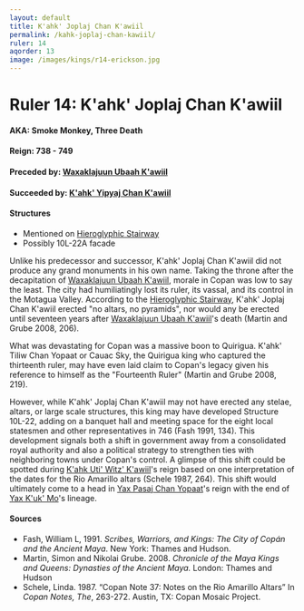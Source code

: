 ```yaml
---
layout: default
title: K'ahk' Joplaj Chan K'awiil
permalink: /kahk-joplaj-chan-kawiil/
ruler: 14
aqorder: 13
image: /images/kings/r14-erickson.jpg
---
```

# Ruler 14: K'ahk' Joplaj Chan K'awiil

#### <strong>AKA:</strong> Smoke Monkey, Three Death
#### <strong>Reign:</strong> 738 - 749
#### <strong>Preceded by:</strong> <a href="{{site.baseurl}}/waxaklajuun-ubaah-kawiil">Waxaklajuun Ubaah K'awiil</a>
#### <strong>Succeeded by:</strong> <a href="{{site.baseurl}}/kahk-yipyaj-chan-kawiil">K'ahk' Yipyaj Chan K'awiil</a>
#### <strong>Structures</strong>
<ul>
<li>Mentioned on <a href="{{site.baseurl}}/hieroglyphic-stairway">Hieroglyphic Stairway</a></li>
<li>Possibly 10L-22A facade</li>
</ul>

Unlike his predecessor and successor, K'ahk' Joplaj Chan K'awiil did not produce any grand monuments in his own name. Taking the throne after the decapitation of <a href="{{site.baseurl}}/waxaklajuun-ubaah-kawiil">Waxaklajuun Ubaah K'awiil</a>, morale in Copan was low to say the least. The city had humiliatingly lost its ruler, its vassal, and its control in the Motagua Valley. According to the <a href="{{site.baseurl}}/hieroglyphic-stairway">Hieroglyphic Stairway</a>, K'ahk' Joplaj Chan K'awiil erected "no altars, no pyramids", nor would any be erected until seventeen years after <a href="{{site.baseurl}}/waxaklajuun-ubaah-kawiil">Waxaklajuun Ubaah K'awiil</a>'s death (Martin and Grube 2008, 206).

What was devastating for Copan was a massive boon to Quirigua. K'ahk' Tiliw Chan Yopaat or Cauac Sky, the Quirigua king who captured the thirteenth ruler, may have even laid claim to Copan's legacy given his reference to himself as the "Fourteenth Ruler" (Martin and Grube 2008, 219).

However, while K'ahk' Joplaj Chan K'awiil may not have erected any stelae, altars, or large scale structures, this king may have developed Structure 10L-22, adding on a banquet hall and meeting space for the eight local statesmen and other representatives in 746 (Fash 1991, 134). This development signals both a shift in government away from a consolidated royal authority and also a political strategy to strengthen ties with neighboring towns under Copan's control. A glimpse of this shift could be spotted during <a href="{{site.baseurl}}/kahk-uti-witz-kawiil">K'ahk Uti' Witz' K'awiil</a>'s reign based on one interpretation of the dates for the Rio Amarillo altars (Schele 1987, 264). This shift would ultimately come to a head in <a href="{{site.baseurl}}/yax-pasaj-chan-yopaat">Yax Pasaj Chan Yopaat</a>'s reign with the end of <a href="{{site.baseurl}}/yax-kuk-mo">Yax K'uk' Mo</a>'s lineage.  

#### <strong>Sources</strong>
<ul>
<li>Fash, William L, 1991. <cite>Scribes, Warriors, and Kings: The City of Copán and the Ancient Maya</cite>. New York: Thames and Hudson.</li>
<li>Martin, Simon and Nikolai Grube. 2008. <cite>Chronicle of the Maya Kings and
    Queens: Dynasties of the Ancient Maya.</cite> London: Thames and Hudson</li>
<li>Schele, Linda. 1987. “Copan Note 37: Notes on the Rio Amarillo Altars” In <cite>Copan Notes, The</cite>, 263-272. Austin, TX: Copan Mosaic Project.
</li>
</ul>

<br>
